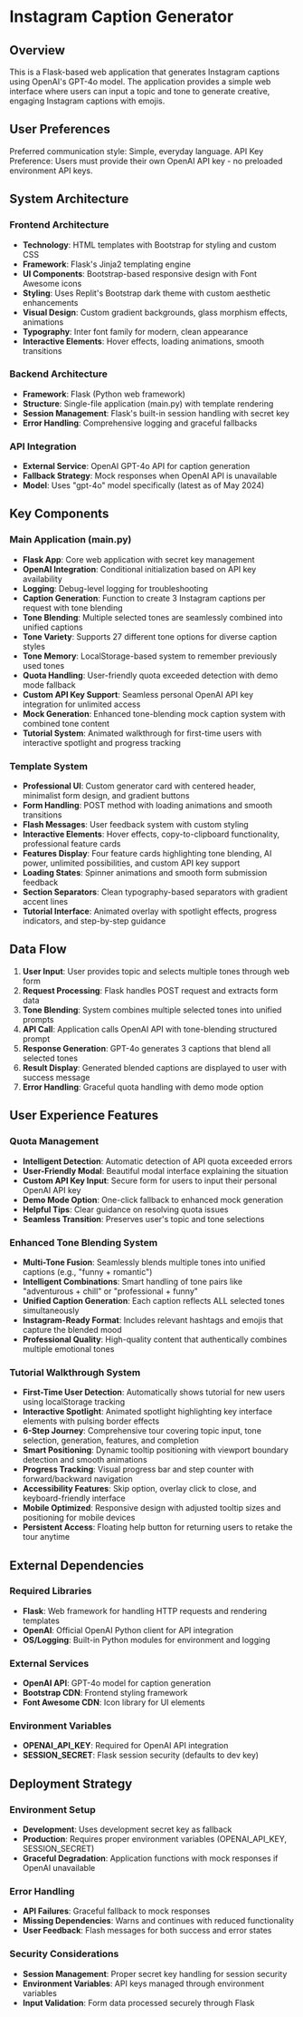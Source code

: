 # Instagram Caption Generator

## Overview

This is a Flask-based web application that generates Instagram captions using OpenAI's GPT-4o model. The application provides a simple web interface where users can input a topic and tone to generate creative, engaging Instagram captions with emojis.

## User Preferences

Preferred communication style: Simple, everyday language.
API Key Preference: Users must provide their own OpenAI API key - no preloaded environment API keys.

## System Architecture

### Frontend Architecture
- **Technology**: HTML templates with Bootstrap for styling and custom CSS
- **Framework**: Flask's Jinja2 templating engine
- **UI Components**: Bootstrap-based responsive design with Font Awesome icons
- **Styling**: Uses Replit's Bootstrap dark theme with custom aesthetic enhancements
- **Visual Design**: Custom gradient backgrounds, glass morphism effects, animations
- **Typography**: Inter font family for modern, clean appearance
- **Interactive Elements**: Hover effects, loading animations, smooth transitions

### Backend Architecture
- **Framework**: Flask (Python web framework)
- **Structure**: Single-file application (main.py) with template rendering
- **Session Management**: Flask's built-in session handling with secret key
- **Error Handling**: Comprehensive logging and graceful fallbacks

### API Integration
- **External Service**: OpenAI GPT-4o API for caption generation
- **Fallback Strategy**: Mock responses when OpenAI API is unavailable
- **Model**: Uses "gpt-4o" model specifically (latest as of May 2024)

## Key Components

### Main Application (main.py)
- **Flask App**: Core web application with secret key management
- **OpenAI Integration**: Conditional initialization based on API key availability
- **Logging**: Debug-level logging for troubleshooting
- **Caption Generation**: Function to create 3 Instagram captions per request with tone blending
- **Tone Blending**: Multiple selected tones are seamlessly combined into unified captions
- **Tone Variety**: Supports 27 different tone options for diverse caption styles
- **Tone Memory**: LocalStorage-based system to remember previously used tones
- **Quota Handling**: User-friendly quota exceeded detection with demo mode fallback
- **Custom API Key Support**: Seamless personal OpenAI API key integration for unlimited access
- **Mock Generation**: Enhanced tone-blending mock caption system with combined tone content
- **Tutorial System**: Animated walkthrough for first-time users with interactive spotlight and progress tracking

### Template System
- **Professional UI**: Custom generator card with centered header, minimalist form design, and gradient buttons
- **Form Handling**: POST method with loading animations and smooth transitions
- **Flash Messages**: User feedback system with custom styling
- **Interactive Elements**: Hover effects, copy-to-clipboard functionality, professional feature cards
- **Features Display**: Four feature cards highlighting tone blending, AI power, unlimited possibilities, and custom API key support
- **Loading States**: Spinner animations and smooth form submission feedback
- **Section Separators**: Clean typography-based separators with gradient accent lines
- **Tutorial Interface**: Animated overlay with spotlight effects, progress indicators, and step-by-step guidance

## Data Flow

1. **User Input**: User provides topic and selects multiple tones through web form
2. **Request Processing**: Flask handles POST request and extracts form data
3. **Tone Blending**: System combines multiple selected tones into unified prompts
4. **API Call**: Application calls OpenAI API with tone-blending structured prompt
5. **Response Generation**: GPT-4o generates 3 captions that blend all selected tones
6. **Result Display**: Generated blended captions are displayed to user with success message
7. **Error Handling**: Graceful quota handling with demo mode option

## User Experience Features

### Quota Management
- **Intelligent Detection**: Automatic detection of API quota exceeded errors
- **User-Friendly Modal**: Beautiful modal interface explaining the situation
- **Custom API Key Input**: Secure form for users to input their personal OpenAI API key
- **Demo Mode Option**: One-click fallback to enhanced mock generation
- **Helpful Tips**: Clear guidance on resolving quota issues
- **Seamless Transition**: Preserves user's topic and tone selections

### Enhanced Tone Blending System
- **Multi-Tone Fusion**: Seamlessly blends multiple tones into unified captions (e.g., "funny + romantic")
- **Intelligent Combinations**: Smart handling of tone pairs like "adventurous + chill" or "professional + funny"
- **Unified Caption Generation**: Each caption reflects ALL selected tones simultaneously
- **Instagram-Ready Format**: Includes relevant hashtags and emojis that capture the blended mood
- **Professional Quality**: High-quality content that authentically combines multiple emotional tones

### Tutorial Walkthrough System
- **First-Time User Detection**: Automatically shows tutorial for new users using localStorage tracking
- **Interactive Spotlight**: Animated spotlight highlighting key interface elements with pulsing border effects
- **6-Step Journey**: Comprehensive tour covering topic input, tone selection, generation, features, and completion
- **Smart Positioning**: Dynamic tooltip positioning with viewport boundary detection and smooth animations
- **Progress Tracking**: Visual progress bar and step counter with forward/backward navigation
- **Accessibility Features**: Skip option, overlay click to close, and keyboard-friendly interface
- **Mobile Optimized**: Responsive design with adjusted tooltip sizes and positioning for mobile devices
- **Persistent Access**: Floating help button for returning users to retake the tour anytime

## External Dependencies

### Required Libraries
- **Flask**: Web framework for handling HTTP requests and rendering templates
- **OpenAI**: Official OpenAI Python client for API integration
- **OS/Logging**: Built-in Python modules for environment and logging

### External Services
- **OpenAI API**: GPT-4o model for caption generation
- **Bootstrap CDN**: Frontend styling framework
- **Font Awesome CDN**: Icon library for UI elements

### Environment Variables
- **OPENAI_API_KEY**: Required for OpenAI API integration
- **SESSION_SECRET**: Flask session security (defaults to dev key)

## Deployment Strategy

### Environment Setup
- **Development**: Uses development secret key as fallback
- **Production**: Requires proper environment variables (OPENAI_API_KEY, SESSION_SECRET)
- **Graceful Degradation**: Application functions with mock responses if OpenAI unavailable

### Error Handling
- **API Failures**: Graceful fallback to mock responses
- **Missing Dependencies**: Warns and continues with reduced functionality
- **User Feedback**: Flash messages for both success and error states

### Security Considerations
- **Session Management**: Proper secret key handling for session security
- **Environment Variables**: API keys managed through environment variables
- **Input Validation**: Form data processed securely through Flask